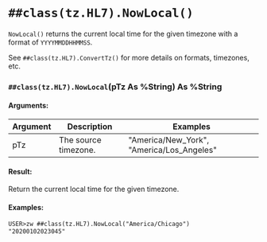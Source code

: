 # `##class(tz.HL7).NowLocal()`

`NowLocal()` returns the current local time for the given timezone with a format of `YYYYMMDDHHMMSS`.

See `##class(tz.HL7).ConvertTz()` for more details on formats, timezones, etc.

### `##class(tz.HL7).NowLocal`(pTz As %String) As %String

#### Arguments:

| Argument         | Description                                                            | Examples                                                |
|----------        |-------------                                                           |----------                                               |
| pTz              | The source timezone.| "America/New_York", "America/Los_Angeles"               |

#### Result:
Return the current local time for the given timezone.

#### Examples:

```cls
USER>zw ##class(tz.HL7).NowLocal("America/Chicago")
"20200102023045"
```